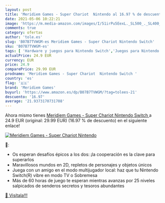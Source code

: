 ```yaml
---
layout: post
title: 'Meridiem Games - Super Chariot  Nintendo al 16.97 % de descuento'
date: 2021-05-06 10:22:21
image: 'https://m.media-amazon.com/images/I/51irPu5EexL._SL500_._SL400_.jpg'
comments: true
category: ofertas
author: 'tole.es'
slug: 'B07B7TVWGM-es Meridiem Games - Super Chariot Nintendo Switch'
sku: 'B07B7TVWGM-es'
tags: [ 'Hardware y juegos para Nintendo Switch','Juegos para Nintendo Switch','Videojuegos','meridiem games','nintendo','switch', ]
actualPrice: 24.9 EUR
currency: EUR
price: 24.9
comparePrice: 29.99 EUR
prodname: 'Meridiem Games - Super Chariot  Nintendo Switch '
country: 'es'
flag: '🇪🇸'
brand: 'Meridiem Games'
buyurl: 'https://www.amazon.es/dp/B07B7TVWGM/?tag=tolees-21'
descuento: '16.97'
average: '21.9373170731708'
---
```


Ahora mismo tienes [Meridiem Games - Super Chariot  Nintendo Switch ](https://www.amazon.es/dp/B07B7TVWGM/?tag=tolees-21) a 24.9 EUR (original: 29.99 EUR) (16.97 %  de descuento) en el siguiente enlace!

[![Meridiem Games - Super Chariot  Nintendo](https://m.media-amazon.com/images/I/51irPu5EexL._SL500_._SL400_.jpg)](https://www.amazon.es/dp/B07B7TVWGM/?tag=tolees-21)

🔎:

- Os esperan desafíos épicos a los dos: ¡la cooperación es la clave para superarlos
- Maravillosos mundos en 2D, repletos de personajes y objetos únicos
- Juega con un amigo en el modo multijugador local: haz que tu Nintendo Switch(R) vibre en modo TV o Sobremesa
- Más de 60 horas de juego te esperan mientras avanzas por 25 niveles salpicados de senderos secretos y tesoros abundantes

[🛒 Visítala!!!](https://www.amazon.es/dp/B07B7TVWGM/?tag=tolees-21)
